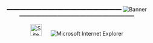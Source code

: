 <div align="center">

━━━━━━━━━━━━━━━━━━━━━━━━━━━━━━━━━━━━
![Banner](https://i.pinimg.com/564x/fb/93/64/fb9364779ad6ef0ad07cb96c5889154b.jpg)
━━━━━━━━━━━━━━━━━━━━━━━━━━━━━━━━━━━━



<img src="https://raw.githubusercontent.com/BrunnerLivio/brunnerlivio/master/images/notepad.gif" alt="Site created with Notepad" height="30" />
<!-- "margin-right: whatever;" -->
<span>&nbsp;&nbsp;&nbsp;&nbsp;</span>  
<img src="https://raw.githubusercontent.com/BrunnerLivio/brunnerlivio/master/images/ie_logo.gif" alt="Microsoft Internet Explorer" />
